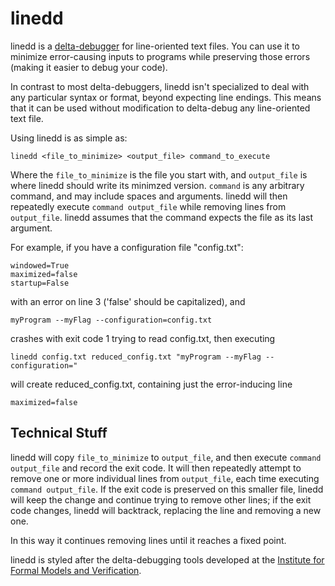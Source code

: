 linedd
==============

linedd is a [delta-debugger](http://en.wikipedia.org/wiki/Delta_Debugging) for line-oriented text files. You can use it to minimize error-causing inputs to programs while preserving those errors (making it easier to debug your code).

In contrast to most delta-debuggers, linedd isn't specialized to deal with any particular syntax or format, beyond expecting line endings.
This means that it can be used without modification to delta-debug any line-oriented text file.  

Using linedd is as simple as:

    linedd <file_to_minimize> <output_file> command_to_execute

Where the ```file_to_minimize``` is the file you start with, and ```output_file``` is where linedd should write its minimzed version. ```command``` is any arbitrary command, and may include spaces and arguments. 
linedd will then repeatedly execute ```command output_file``` while removing lines from ```output_file```. linedd assumes that the command expects the file as its last argument. 

For example, if you have a configuration file "config.txt":

    windowed=True
    maximized=false
    startup=False

with an error on line 3 ('false' should be capitalized), and

    myProgram --myFlag --configuration=config.txt 

crashes with exit code 1 trying to read config.txt, then executing 

    linedd config.txt reduced_config.txt "myProgram --myFlag --configuration="
    
will create reduced_config.txt, containing just the error-inducing line

    maximized=false
    
Technical Stuff
---------------

linedd will copy ```file_to_minimize``` to ```output_file```, and then execute ```command output_file``` and record the exit code. It will then repeatedly attempt to remove one or more individual lines
from ```output_file```, each time executing ```command output_file```. If the exit code is preserved on this smaller file, linedd will keep the change and continue trying to remove other lines; if the exit code changes, linedd will backtrack, replacing the line and removing a new one. 

In this way it continues removing lines until it reaches a fixed point.

linedd is styled after the delta-debugging tools developed at the [Institute for Formal Models and Verification](http://fmv.jku.at/fuzzddtools/). 
